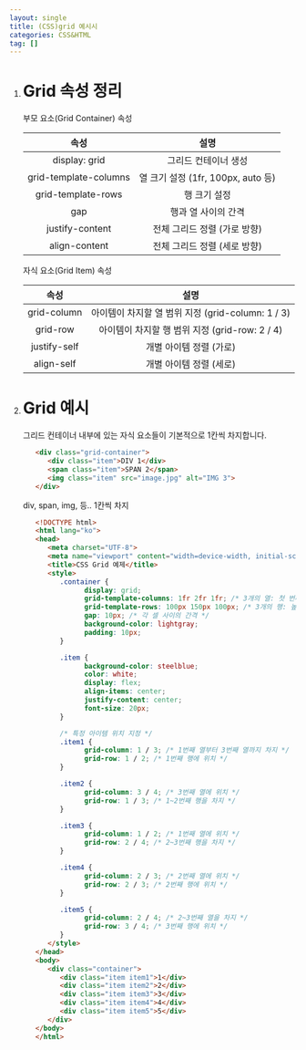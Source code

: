 ```yaml
---
layout: single
title: (CSS)grid 예시시
categories: CSS&HTML
tag: []
---
```


1. # Grid 속성 정리
   부모 요소(Grid Container) 속성   

   |  속성  |   설명   |
   |:------:|:--------:|
   |display: grid|그리드 컨테이너 생성|
   |grid-template-columns|열 크기 설정 (1fr, 100px, auto 등)|
   |grid-template-rows|행 크기 설정|
   |gap|행과 열 사이의 간격|
   |justify-content|전체 그리드 정렬 (가로 방향)|
   |align-content|전체 그리드 정렬 (세로 방향)|

   자식 요소(Grid Item) 속성   

   |  속성  |   설명   |
   |:------:|:--------:|
   |grid-column|아이템이 차지할 열 범위 지정 (grid-column: 1 / 3)|
   |grid-row|아이템이 차지할 행 범위 지정 (grid-row: 2 / 4)|
   |justify-self|개별 아이템 정렬 (가로)|
   |align-self|개별 아이템 정렬 (세로)|

1. # Grid 예시

   그리드 컨테이너 내부에 있는 자식 요소들이 기본적으로 1칸씩 차지합니다.   
   ```html
      <div class="grid-container">
         <div class="item">DIV 1</div>
         <span class="item">SPAN 2</span>
         <img class="item" src="image.jpg" alt="IMG 3">
      </div>
   ```   
   div, span, img, 등.. 1칸씩 차지   

   ```html
      <!DOCTYPE html>
      <html lang="ko">
      <head>
         <meta charset="UTF-8">
         <meta name="viewport" content="width=device-width, initial-scale=1.0">
         <title>CSS Grid 예제</title>
         <style>
            .container {
                  display: grid; 
                  grid-template-columns: 1fr 2fr 1fr; /* 3개의 열: 첫 번째와 세 번째는 같고, 두 번째는 두 배 크기 */
                  grid-template-rows: 100px 150px 100px; /* 3개의 행: 높이 지정 */
                  gap: 10px; /* 각 셀 사이의 간격 */
                  background-color: lightgray;
                  padding: 10px;
            }

            .item {
                  background-color: steelblue;
                  color: white;
                  display: flex;
                  align-items: center;
                  justify-content: center;
                  font-size: 20px;
            }

            /* 특정 아이템 위치 지정 */
            .item1 {
                  grid-column: 1 / 3; /* 1번째 열부터 3번째 열까지 차지 */
                  grid-row: 1 / 2; /* 1번째 행에 위치 */
            }

            .item2 {
                  grid-column: 3 / 4; /* 3번째 열에 위치 */
                  grid-row: 1 / 3; /* 1~2번째 행을 차지 */
            }

            .item3 {
                  grid-column: 1 / 2; /* 1번째 열에 위치 */
                  grid-row: 2 / 4; /* 2~3번째 행을 차지 */
            }

            .item4 {
                  grid-column: 2 / 3; /* 2번째 열에 위치 */
                  grid-row: 2 / 3; /* 2번째 행에 위치 */
            }

            .item5 {
                  grid-column: 2 / 4; /* 2~3번째 열을 차지 */
                  grid-row: 3 / 4; /* 3번째 행에 위치 */
            }
         </style>
      </head>
      <body>
         <div class="container">
            <div class="item item1">1</div>
            <div class="item item2">2</div>
            <div class="item item3">3</div>
            <div class="item item4">4</div>
            <div class="item item5">5</div>
         </div>
      </body>
      </html>

   ```